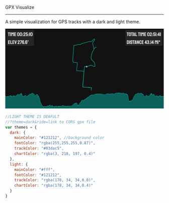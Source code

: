 GPX Visualize

---

A simple visualization for GPS tracks with a dark and light theme.


![](dark.png)


```javascript
//LIGHT THEME IS DEAFULT
//?theme=dark&ride=link to CORS gpx file
var themes = {
  dark: {
    mainColor: "#121212", //background color
    fontColor: "rgba(255,255,255,0.87)",
    trackColor: "#03dac5",
    chartColor: "rgba(3, 218, 197, 0.4)"
  },
  light: {
    mainColor: "#fff",
    fontColor: "#121212",
    trackColor: "rgba(178, 34, 34,0.8)",
    chartColor: "rgba(178, 34, 34,0.4)"
  }
}
```
